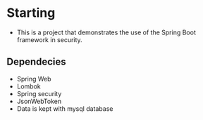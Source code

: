 # Starting 
- This is a project that demonstrates the use of the Spring Boot framework in security.
## Dependecies
- Spring Web
- Lombok
- Spring security 
- JsonWebToken 
- Data is kept with mysql database